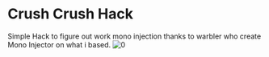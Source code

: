 # Crush Crush Hack

Simple Hack to figure out work mono injection thanks to warbler who create Mono Injector on what i based.
![0](https://github.com/Ryuel/CrushCrush-Hack/blob/master/0.png)
